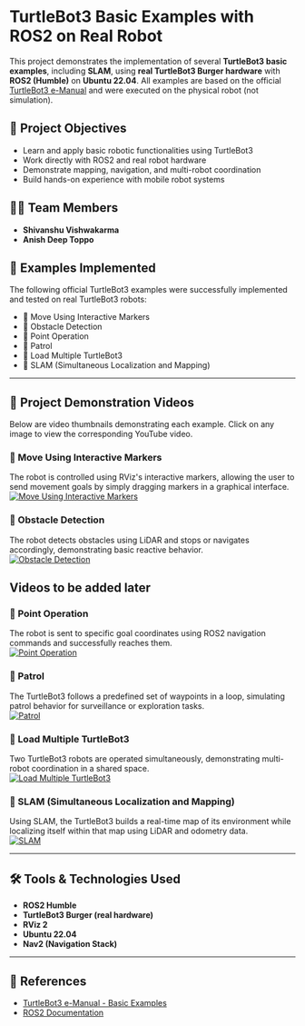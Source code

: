 # TurtleBot3 Basic Examples with ROS2 on Real Robot

This project demonstrates the implementation of several **TurtleBot3 basic examples**, including **SLAM**, using **real TurtleBot3 Burger hardware** with **ROS2 (Humble)** on **Ubuntu 22.04**. All examples are based on the official [TurtleBot3 e-Manual](https://emanual.robotis.com/docs/en/platform/turtlebot3/basic_examples/#basic-examples) and were executed on the physical robot (not simulation).

## 🚀 Project Objectives

- Learn and apply basic robotic functionalities using TurtleBot3
- Work directly with ROS2 and real robot hardware
- Demonstrate mapping, navigation, and multi-robot coordination
- Build hands-on experience with mobile robot systems

## 👨‍💻 Team Members

- **Shivanshu Vishwakarma**
- **Anish Deep Toppo**

## 📘 Examples Implemented

The following official TurtleBot3 examples were successfully implemented and tested on real TurtleBot3 robots:

- 🔹 Move Using Interactive Markers  
- 🔹 Obstacle Detection  
- 🔹 Point Operation  
- 🔹 Patrol  
- 🔹 Load Multiple TurtleBot3  
- 🔹 SLAM (Simultaneous Localization and Mapping)

---

## 🎥 Project Demonstration Videos

Below are video thumbnails demonstrating each example. Click on any image to view the corresponding YouTube video.

### 🔸 Move Using Interactive Markers  
The robot is controlled using RViz's interactive markers, allowing the user to send movement goals by simply dragging markers in a graphical interface.  
[![Move Using Interactive Markers](https://img.youtube.com/vi/zkmPdeBjQVg/0.jpg)](https://www.youtube.com/watch?v=zkmPdeBjQVg)

### 🔸 Obstacle Detection  
The robot detects obstacles using LiDAR and stops or navigates accordingly, demonstrating basic reactive behavior.  
[![Obstacle Detection](https://img.youtube.com/vi/egkBUS97TvI/0.jpg)](https://www.youtube.com/watch?v=egkBUS97TvI)


## Videos to be added later
### 🔸 Point Operation  
The robot is sent to specific goal coordinates using ROS2 navigation commands and successfully reaches them.  
[![Point Operation](https://img.youtube.com/vi/PWUz4TWyD3A/0.jpg)](https://www.youtube.com/watch?v=PWUz4TWyD3A)

### 🔸 Patrol  
The TurtleBot3 follows a predefined set of waypoints in a loop, simulating patrol behavior for surveillance or exploration tasks.  
[![Patrol](https://img.youtube.com/vi/OtTbcLSXioo/0.jpg)](https://www.youtube.com/watch?v=OtTbcLSXioo)

### 🔸 Load Multiple TurtleBot3  
Two TurtleBot3 robots are operated simultaneously, demonstrating multi-robot coordination in a shared space.  
[![Load Multiple TurtleBot3](https://img.youtube.com/vi/-2pKd9eQT5Y/0.jpg)](https://www.youtube.com/watch?v=-2pKd9eQT5Y)

### 🔸 SLAM (Simultaneous Localization and Mapping)  
Using SLAM, the TurtleBot3 builds a real-time map of its environment while localizing itself within that map using LiDAR and odometry data.  
[![SLAM](https://img.youtube.com/vi/VIDEO_ID_6/0.jpg)](https://www.youtube.com/watch?v=VIDEO_ID_6)

---

## 🛠️ Tools & Technologies Used

- **ROS2 Humble**
- **TurtleBot3 Burger (real hardware)**
- **RViz 2**
- **Ubuntu 22.04**
- **Nav2 (Navigation Stack)**

---

## 📌 References

- [TurtleBot3 e-Manual - Basic Examples](https://emanual.robotis.com/docs/en/platform/turtlebot3/basic_examples/#basic-examples)
- [ROS2 Documentation](https://docs.ros.org/en/humble/index.html)
